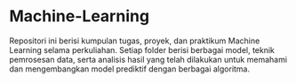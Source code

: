 # Machine-Learning

Repositori ini berisi kumpulan tugas, proyek, dan praktikum Machine Learning selama perkuliahan. Setiap folder berisi berbagai model, teknik pemrosesan data, serta analisis hasil yang telah dilakukan untuk memahami dan mengembangkan model prediktif dengan berbagai algoritma.  
